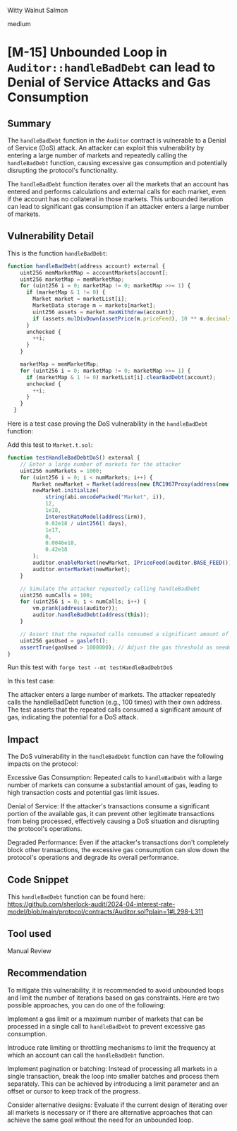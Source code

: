 Witty Walnut Salmon

medium

# [M-15] Unbounded Loop in `Auditor::handleBadDebt` can lead to Denial of Service Attacks and Gas Consumption

## Summary

The `handleBadDebt` function in the `Auditor` contract is vulnerable to a Denial of Service (DoS) attack. An attacker can exploit this vulnerability by entering a large number of markets and repeatedly calling the `handleBadDebt` function, causing excessive gas consumption and potentially disrupting the protocol's functionality.

The `handleBadDebt` function iterates over all the markets that an account has entered and performs calculations and external calls for each market, even if the account has no collateral in those markets. This unbounded iteration can lead to significant gas consumption if an attacker enters a large number of markets.

## Vulnerability Detail

This is the function `handleBadDebt`:
```javascript
function handleBadDebt(address account) external {
    uint256 memMarketMap = accountMarkets[account];
    uint256 marketMap = memMarketMap;
    for (uint256 i = 0; marketMap != 0; marketMap >>= 1) {
      if (marketMap & 1 != 0) {
        Market market = marketList[i];
        MarketData storage m = markets[market];
        uint256 assets = market.maxWithdraw(account);
        if (assets.mulDivDown(assetPrice(m.priceFeed), 10 ** m.decimals).mulWadDown(m.adjustFactor) > 0) return;
      }
      unchecked {
        ++i;
      }
    }

    marketMap = memMarketMap;
    for (uint256 i = 0; marketMap != 0; marketMap >>= 1) {
      if (marketMap & 1 != 0) marketList[i].clearBadDebt(account);
      unchecked {
        ++i;
      }
    }
  }
```

Here is a test case proving the DoS vulnerability in the `handleBadDebt` function:

Add this test to `Market.t.sol`:

```javascript
function testHandleBadDebtDoS() external {
    // Enter a large number of markets for the attacker
    uint256 numMarkets = 1000;
    for (uint256 i = 0; i < numMarkets; i++) {
        Market newMarket = Market(address(new ERC1967Proxy(address(new Market(weth, auditor)), "")));
        newMarket.initialize(
            string(abi.encodePacked("Market", i)),
            12,
            1e18,
            InterestRateModel(address(irm)),
            0.02e18 / uint256(1 days),
            1e17,
            0,
            0.0046e18,
            0.42e18
        );
        auditor.enableMarket(newMarket, IPriceFeed(auditor.BASE_FEED()), 0.9e18);
        auditor.enterMarket(newMarket);
    }

    // Simulate the attacker repeatedly calling handleBadDebt
    uint256 numCalls = 100;
    for (uint256 i = 0; i < numCalls; i++) {
        vm.prank(address(auditor));
        auditor.handleBadDebt(address(this));
    }

    // Assert that the repeated calls consumed a significant amount of gas
    uint256 gasUsed = gasleft();
    assertTrue(gasUsed > 1000000); // Adjust the gas threshold as needed
}
```
Run this test with `forge test --mt testHandleBadDebtDoS`

In this test case:

The attacker enters a large number of markets. The attacker repeatedly calls the handleBadDebt function (e.g., 100 times) with their own address.
The test asserts that the repeated calls consumed a significant amount of gas, indicating the potential for a DoS attack.


## Impact

The DoS vulnerability in the `handleBadDebt` function can have the following impacts on the protocol:

Excessive Gas Consumption: Repeated calls to `handleBadDebt` with a large number of markets can consume a substantial amount of gas, leading to high transaction costs and potential gas limit issues.

Denial of Service: If the attacker's transactions consume a significant portion of the available gas, it can prevent other legitimate transactions from being processed, effectively causing a DoS situation and disrupting the protocol's operations.

Degraded Performance: Even if the attacker's transactions don't completely block other transactions, the excessive gas consumption can slow down the protocol's operations and degrade its overall performance.

## Code Snippet

 This `handleBadDebt` function can be found here: https://github.com/sherlock-audit/2024-04-interest-rate-model/blob/main/protocol/contracts/Auditor.sol?plain=1#L298-L311

## Tool used

Manual Review

## Recommendation
To mitigate this vulnerability, it is recommended to avoid unbounded loops and limit the number of iterations based on gas constraints. Here are two possible approaches, you can do one of the following:

Implement a gas limit or a maximum number of markets that can be processed in a single call to `handleBadDebt` to prevent excessive gas consumption.

Introduce rate limiting or throttling mechanisms to limit the frequency at which an account can call the `handleBadDebt` function.

Implement pagination or batching: Instead of processing all markets in a single transaction, break the loop into smaller batches and process them separately. This can be achieved by introducing a limit parameter and an offset or cursor to keep track of the progress.

Consider alternative designs: Evaluate if the current design of iterating over all markets is necessary or if there are alternative approaches that can achieve the same goal without the need for an unbounded loop.